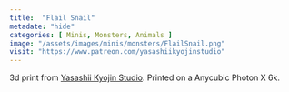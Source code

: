 ```yaml
---
title:  "Flail Snail"
metadate: "hide"
categories: [ Minis, Monsters, Animals ]
image: "/assets/images/minis/monsters/FlailSnail.png"
visit: "https://www.patreon.com/yasashiikyojinstudio"
---
```

3d print from [Yasashii Kyojin Studio](https://www.patreon.com/yasashiikyojinstudio). 
Printed on a Anycubic Photon X 6k.